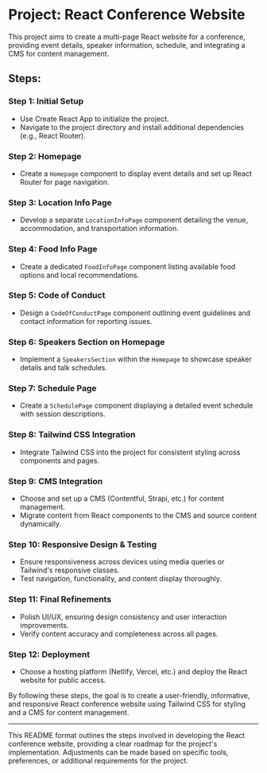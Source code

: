 

# Project: React Conference Website

This project aims to create a multi-page React website for a conference, providing event details, speaker information, schedule, and integrating a CMS for content management.

## Steps:

### Step 1: Initial Setup

- Use Create React App to initialize the project.
- Navigate to the project directory and install additional dependencies (e.g., React Router).

### Step 2: Homepage

- Create a `Homepage` component to display event details and set up React Router for page navigation.

### Step 3: Location Info Page

- Develop a separate `LocationInfoPage` component detailing the venue, accommodation, and transportation information.

### Step 4: Food Info Page

- Create a dedicated `FoodInfoPage` component listing available food options and local recommendations.

### Step 5: Code of Conduct

- Design a `CodeOfConductPage` component outlining event guidelines and contact information for reporting issues.

### Step 6: Speakers Section on Homepage

- Implement a `SpeakersSection` within the `Homepage` to showcase speaker details and talk schedules.

### Step 7: Schedule Page

- Create a `SchedulePage` component displaying a detailed event schedule with session descriptions.

### Step 8: Tailwind CSS Integration

- Integrate Tailwind CSS into the project for consistent styling across components and pages.

### Step 9: CMS Integration

- Choose and set up a CMS (Contentful, Strapi, etc.) for content management.
- Migrate content from React components to the CMS and source content dynamically.

### Step 10: Responsive Design & Testing

- Ensure responsiveness across devices using media queries or Tailwind's responsive classes.
- Test navigation, functionality, and content display thoroughly.

### Step 11: Final Refinements

- Polish UI/UX, ensuring design consistency and user interaction improvements.
- Verify content accuracy and completeness across all pages.

### Step 12: Deployment

- Choose a hosting platform (Netlify, Vercel, etc.) and deploy the React website for public access.

By following these steps, the goal is to create a user-friendly, informative, and responsive React conference website using Tailwind CSS for styling and a CMS for content management.

---

This README format outlines the steps involved in developing the React conference website, providing a clear roadmap for the project's implementation. Adjustments can be made based on specific tools, preferences, or additional requirements for the project.